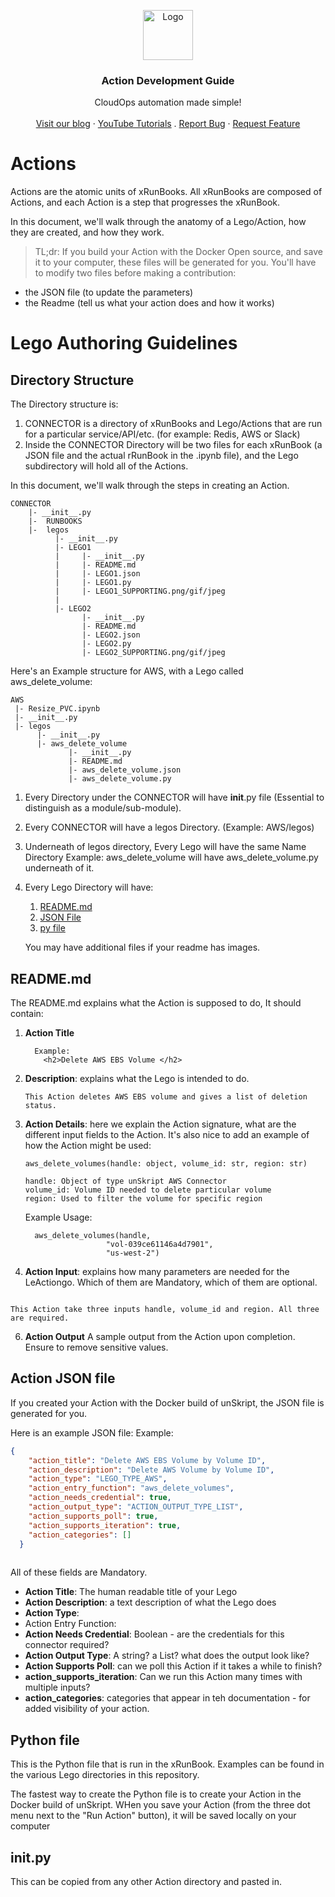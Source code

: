 
<p align="center">
  <a href="https://github.com/unskript/Awesome-CloudOps-Automation">
    <img src="https://unskript.com/assets/favicon.png" alt="Logo" width="80" height="80">
  </a>
<p align="center">
  <h3 align="center">Action Development Guide</h3>
  <p align="center">
    CloudOps automation made simple!
    <br />
    <br />
    <a href="https://unskript.com/blog">Visit our blog</a>
    ·
    <a href="https://www.youtube.com/channel/UCvtSYNHVvuogq2u-F7UDMkw">YouTube Tutorials</a>
    .
    <a href="https://github.com/unskript/Awesome-CloudOps-Automation/issues/new?assignees=&labels=&template=bug_report.md&title=">Report Bug</a>
    ·
    <a href="https://github.com/unskript/Awesome-CloudOps-Automation/issues/new?assignees=&labels=&template=feature_request.md&title=">Request Feature</a>
  </p>
</p>


# Actions

Actions are the atomic units of xRunBooks.  All xRunBooks are composed of Actions, and each Action is a step that progresses the xRunBook.

In this document, we'll walk through the anatomy of a Lego/Action, how they are created, and how they work.

> TL;dr: If you build your Action with the Docker Open source, and save it to your computer, these files will be generated for you. You'll have to modify two files before making a contribution: 
  * the JSON file (to update the parameters)
  * the Readme (tell us what your action does and how it works)


# Lego Authoring Guidelines

## Directory Structure

The Directory structure is:

1. CONNECTOR is a directory of xRunBooks and Lego/Actions that are run for a particular service/API/etc. (for example: Redis, AWS or Slack)
2. Inside the CONNECTOR Directory will be two files for each xRunBook (a JSON file and the actual rRunBook in the .ipynb file), and the Lego subdirectory will hold all of the Actions.

In this document, we'll walk through the steps in creating an Action.

```
CONNECTOR
    |- __init__.py
    |-  RUNBOOKS 
    |-  legos
          |- __init__.py
          |- LEGO1
          |     |- __init__.py
          |     |- README.md
          |     |- LEGO1.json 
          |     |- LEGO1.py
          |     |- LEGO1_SUPPORTING.png/gif/jpeg 
          | 
          |- LEGO2
                |- __init__.py
                |- README.md
                |- LEGO2.json
                |- LEGO2.py
                |- LEGO2_SUPPORTING.png/gif/jpeg 
```          
          
          
Here's an Example structure for AWS, with a Lego called aws_delete_volume:
```
AWS
 |- Resize_PVC.ipynb
 |- __init__.py
 |- legos
      |- __init__.py
      |- aws_delete_volume
             |- __init__.py
             |- README.md
             |- aws_delete_volume.json
             |- aws_delete_volume.py

```

 1. Every Directory under the CONNECTOR will have __init__.py file (Essential to distinguish as a module/sub-module).  

 2. Every CONNECTOR will have a legos Directory. (Example: AWS/legos)

 3. Underneath of legos directory, Every Lego will have the same Name Directory Example: aws_delete_volume will have aws_delete_volume.py underneath of it. 

 4. Every Lego Directory will have:
    1. [README.md](#readmemd)
    2. [JSON File](#json-file)
    3. [py file](#python-file) 
    
    You may have additional files if your readme has images.


## README.md

The  README.md explains what the Action is supposed to do, It should contain:

  1. **Action Title** 
      ```
        Example:
          <h2>Delete AWS EBS Volume </h2>
      ```

  2.  **Description**: explains what the Lego is intended to do.

      ```
      This Action deletes AWS EBS volume and gives a list of deletion status.
      ```

  3. **Action Details**: here we explain the Action signature, what are the different input fields to the Action.  It's also nice to add an example of how the Action might be used:

      ```
      aws_delete_volumes(handle: object, volume_id: str, region: str)

      handle: Object of type unSkript AWS Connector
      volume_id: Volume ID needed to delete particular volume
      region: Used to filter the volume for specific region
      ```
        
      Example Usage:

           aws_delete_volumes(handle,
                           "vol-039ce61146a4d7901",
                           "us-west-2")
    
 5. **Action Input**: explains how many parameters are needed for the LeActiongo. Which of them are Mandatory, which of them are optional. 

 ```

This Action take three inputs handle, volume_id and region. All three are required.
 ```

 6. **Action Output** A sample output from the Action upon completion.  Ensure to remove sensitive values. 


## Action JSON file

If you created your Action with the Docker build of unSkript, the JSON file is generated for you. 

Here is an example JSON file:
Example:

```json
{
    "action_title": "Delete AWS EBS Volume by Volume ID",
    "action_description": "Delete AWS Volume by Volume ID",
    "action_type": "LEGO_TYPE_AWS",
    "action_entry_function": "aws_delete_volumes",
    "action_needs_credential": true,
    "action_output_type": "ACTION_OUTPUT_TYPE_LIST",
    "action_supports_poll": true,
    "action_supports_iteration": true,
    "action_categories": []
  }
  
```
All of these fields are Mandatory.

* **Action Title**: The human readable title of your Lego
* **Action Description**: a text description of what the Lego does
* **Action Type**:
* Action Entry Function:
* **Action Needs Credential**: Boolean - are the credentials for this connector required?
* **Action Output Type**: A string? a List?  what does the output look like?
* **Action Supports Poll**: can we poll this Action if it takes a while to finish?
* **action_supports_iteration**: Can we run this Action many times with multiple inputs?
* **action_categories**: categories that appear in teh documentation - for added visibility of your action.


## Python file

This is the Python file that is run in the xRunBook.  Examples can be found in the various Lego directories in this repository.

The fastest way to create the Python file is to create your Action in the Docker build of unSkript. WHen you save your Action (from the three dot menu next to the "Run Action" button), it will be saved locally on your computer

## __init__.py

This can be copied from any other Action directory and pasted in.



